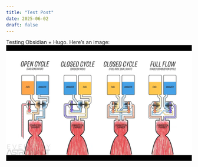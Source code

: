 ```yaml
---
title: "Test Post"
date: 2025-06-02
draft: false
---
```


Testing Obsidian + Hugo. Here’s an image:
![image](assets/cycles.png)

